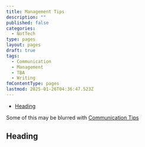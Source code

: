 ```yaml
---
title: Management Tips
description: ""
published: false
categories:
  - NotTech
type: pages
layout: pages
draft: true
tags:
  - Communication
  - Management
  - TBA
  - Writing
fmContentType: pages
lastmod: 2025-01-26T04:36:47.523Z
---
```


<!--- cSpell:disable --->
* [Heading](#heading)
<!--- cSpell:enable --->

Some of this may be blurred with [Communication Tips](communication-tips.md)

## Heading

<!--
## toolname

### toolname Commands

### toolname Notes

### toolname References

<>
-->
